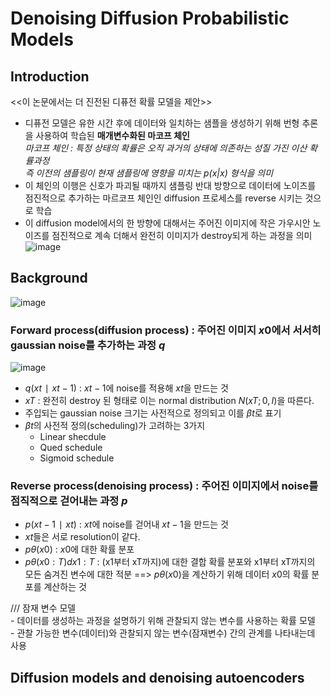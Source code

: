 # Denoising Diffusion Probabilistic Models  
## Introduction  
<<이 논문에서는 더 진전된 디퓨전 확률 모델을 제안>>   
- 디퓨전 모델은 유한 시간 후에 데이터와 일치하는 샘플을 생성하기 위해 번형 추론을 사용하여 학습된 __매개변수화된 마코프 체인__  
   *마코프 체인 : 특정 상태의 확률은 오직 과거의 상태에 의존하는 성질 가진 이산 확률과정*  
                  *즉 이전의 샘플링이 현재 샘플링에 영향을 미치는 $p(x|x)$ 형식을 의미*  
- 이 체인의 이행은 신호가 파괴될 때까지 샘플링 반대 방향으로 데이터에 노이즈를 점진적으로 추가하는 마르코프 체인인 diffusion 프로세스를 reverse 시키는 것으로 학습
- 이 diffusion model에서의 한 방향에 대해서는 주어진 이미지에 작은 가우시안 노이즈를 점진적으로 계속 더해서 완전히 이미지가 destroy되게 하는 과정을 의미  
 ![image](https://github.com/MINJEONG-L/Denoising-Diffusion-Probabilistic-Models/assets/82145878/879e7747-522d-42fa-b1ef-6b9fb9e38599)  
 
## Background  
![image](https://github.com/MINJEONG-L/Denoising-Diffusion-Probabilistic-Models/assets/82145878/e70db500-6f68-407c-9053-d6c9c407aa7d)
### Forward process(diffusion process) : 주어진 이미지 $x0$에서 서서히 gaussian noise를 추가하는 과정 $q$   
![image](https://github.com/MINJEONG-L/Denoising-Diffusion-Probabilistic-Models/assets/82145878/79b9b8a6-a49f-4467-896a-df9375813513)  
- $q(xt∣xt−1)$ : $xt−1$에 noise를 적용해 $xt$을 만드는 것
-  $xT$ : 완전히 destroy 된 형태로 이는 normal distribution $N(xT;0,I)$을 따른다.  
-  주입되는 gaussian noise 크기는 사전적으로 정의되고 이를 $βt$로 표기  
-  $βt$의 사전적 정의(scheduling)가 고려하는 3가지
    - Linear shecdule
    - Qued schedule
    - Sigmoid schedule  

### Reverse process(denoising process) : 주어진 이미지에서 noise를 점직적으로 걷어내는 과정 $p$  
- $p(xt-1∣xt)$ : $xt$에 noise를 걷어내 $xt-1$을 만드는 것
- $xt$들은 서로 resolution이 같다.  
- $pθ(x0)$ : $x0$에 대한 확률 분포  
- $pθ(x0:T)dx1:T$ : (x1부터 xT까지)에 대한 결합 확률 분포와 x1부터 xT까지의 모든 숨겨진 변수에 대한 적분 ==> $pθ(x0)$을 계산하기 위해 데이터 $x0$의 확률 분포를 계산하는 것

/// 잠재 변수 모델  
    - 데이터를 생성하는 과정을 설명하기 위해 관찰되지 않는 변수를 사용하는 확률 모델  
    - 관찰 가능한 변수(데이터)와 관찰되지 않는 변수(잠재변수) 간의 관계를 나타내는데 사용
## Diffusion models and denoising autoencoders  


